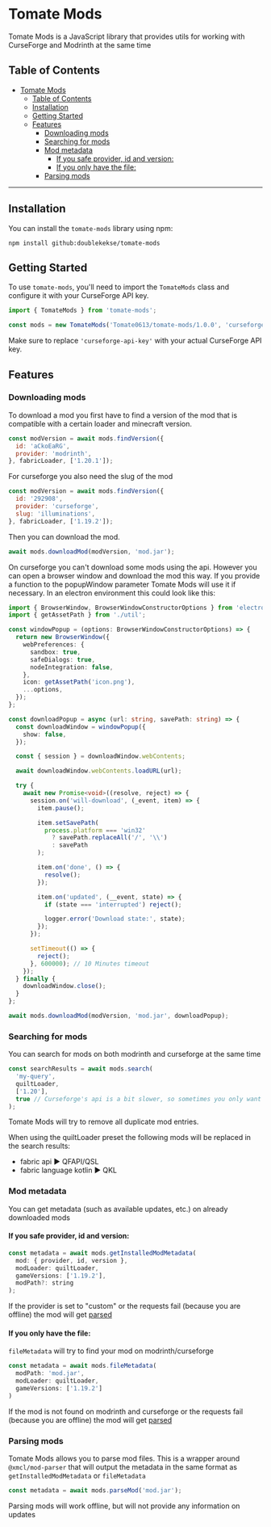 # Tomate Mods

Tomate Mods is a JavaScript library that provides utils for working with CurseForge and Modrinth at the same time

## Table of Contents

- [Tomate Mods](#tomate-mods)
  - [Table of Contents](#table-of-contents)
  - [Installation](#installation)
  - [Getting Started](#getting-started)
  - [Features](#features)
    - [Downloading mods](#downloading-mods)
    - [Searching for mods](#searching-for-mods)
    - [Mod metadata](#mod-metadata)
      - [If you safe provider, id and version:](#if-you-safe-provider-id-and-version)
      - [If you only have the file:](#if-you-only-have-the-file)
    - [Parsing mods](#parsing-mods)

---

## Installation

You can install the `tomate-mods` library using npm:

```shell
npm install github:doublekekse/tomate-mods
```


## Getting Started

To use `tomate-mods`, you'll need to import the `TomateMods` class and configure it with your CurseForge API key.

```javascript
import { TomateMods } from 'tomate-mods';

const mods = new TomateMods('Tomate0613/tomate-mods/1.0.0', 'curseforge-api-key');
```

Make sure to replace `'curseforge-api-key'` with your actual CurseForge API key.

## Features

### Downloading mods

To download a mod you first have to find a version of the mod that is compatible with a certain loader and minecraft version.

```javascript
const modVersion = await mods.findVersion({
  id: 'aCkoEaRG',
  provider: 'modrinth',
}, fabricLoader, ['1.20.1']);
```

For curseforge you also need the slug of the mod
```javascript
const modVersion = await mods.findVersion({
  id: '292908',
  provider: 'curseforge',
  slug: 'illuminations',
}, fabricLoader, ['1.19.2']);
```

Then you can download the mod.
```javascript
await mods.downloadMod(modVersion, 'mod.jar');
```

On curseforge you can't download some mods using the api. However you can open a browser window and download the mod this way. If you provide a function to the popupWindow parameter Tomate Mods will use it if necessary. In an electron environment this could look like this:
```typescript
import { BrowserWindow, BrowserWindowConstructorOptions } from 'electron';
import { getAssetPath } from './util';

const windowPopup = (options: BrowserWindowConstructorOptions) => {
  return new BrowserWindow({
    webPreferences: {
      sandbox: true,
      safeDialogs: true,
      nodeIntegration: false,
    },
    icon: getAssetPath('icon.png'),
    ...options,
  });
};

const downloadPopup = async (url: string, savePath: string) => {
  const downloadWindow = windowPopup({
    show: false,
  });

  const { session } = downloadWindow.webContents;

  await downloadWindow.webContents.loadURL(url);

  try {
    await new Promise<void>((resolve, reject) => {
      session.on('will-download', (_event, item) => {
        item.pause();

        item.setSavePath(
          process.platform === 'win32'
            ? savePath.replaceAll('/', '\\')
            : savePath
        );

        item.on('done', () => {
          resolve();
        });

        item.on('updated', (__event, state) => {
          if (state === 'interrupted') reject();

          logger.error('Download state:', state);
        });
      });

      setTimeout(() => {
        reject();
      }, 600000); // 10 Minutes timeout
    });
  } finally {
    downloadWindow.close();
  }
};

await mods.downloadMod(modVersion, 'mod.jar', downloadPopup);
```

### Searching for mods

You can search for mods on both modrinth and curseforge at the same time

```javascript
const searchResults = await mods.search(
  'my-query',
  quiltLoader,
  ['1.20'],
  true // Curseforge's api is a bit slower, so sometimes you only want to search for mods on modrinth
);
```

Tomate Mods will try to remove all duplicate mod entries.

When using the quiltLoader preset the following mods will be replaced in the search results:
- fabric api ▶ QFAPI/QSL
- fabric language kotlin ▶ QKL

### Mod metadata

You can get metadata (such as available updates, etc.) on already downloaded mods

#### If you safe provider, id and version:
```javascript
const metadata = await mods.getInstalledModMetadata(
  mod: { provider, id, version },
  modLoader: quiltLoader,
  gameVersions: ['1.19.2'],
  modPath?: string
);
```

If the provider is set to "custom" or the requests fail (because you are offline) the mod will get [parsed](#parsing-mods)
#### If you only have the file:
`fileMetadata` will try to find your mod on modrinth/curseforge

```javascript
const metadata = await mods.fileMetadata(
  modPath: 'mod.jar',
  modLoader: quiltLoader,
  gameVersions: ['1.19.2']
)
```

If the mod is not found on modrinth and curseforge or the requests fail (because you are offline) the mod will get [parsed](#parsing-mods)

### Parsing mods

Tomate Mods allows you to parse mod files.
This is a wrapper around `@xmcl/mod-parser` that will output the metadata in the same format as `getInstalledModMetadata` or `fileMetadata`

```javascript
const metadata = await mods.parseMod('mod.jar');
```

Parsing mods will work offline, but will not provide any information on updates
